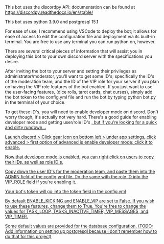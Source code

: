 This bot uses the discordpy API: documentation can be found at https://discordpy.readthedocs.io/en/stable/

This bot uses python 3.9.0 and postgresql 15.1

For ease of use, I recommend using VSCode to deploy the bot; it allows for ease of access to edit the configuration file and deployment via its built-in terminal.  You are free to use any terminal you can run python on, however.

There are several critical pieces of information that will assist you in deploying this bot to your own discord server with the specifications you desire.

After inviting the bot to your server and setting their privileges as administrator/moderator, you'll want to get some ID's; specifically the ID's of the moderation team, and the ID of the VIP role for your server if you plan on having the VIP role features of the bot enabled. If you just want to use the user-facing features, (dice rolls, tarot cards, chat curses), simply add the bot token to the config.yml file and run the bot by typing python bot.py in the terminal of your choice.

To get these ID's, you will need to enable developer mode on discord.  Don't worry though, it's actually not very hard.  There's a good guide for enabling developer mode and getting user/role ID's <a href="https://www.guidingtech.com/how-to-find-a-discord-user-id/" text="here">, but if you're looking for a quick and dirty rundown...

Launch discord > Click gear icon on bottom left > under app settings, click advanced > first option of advanced is enable developer mode; click it to enable.

Now that developer mode is enabled, you can right click on users to copy their IDs, as well as role ID's.

Copy down the user ID's for the moderation team, and paste them into the ADMIN field of the config.yml file. Do the same with the role ID into the VIP_ROLE field if you're enabling it.

Your bot's token will go into the token field in the config.yml

By default ENABLE_KICKING and ENABLE_VIP are set to False.  If you wish to use these features, change them to True.  You're free to change the values for TASK_LOOP, TASKS_INACTIVE_TIMER, VIP_MESSAGES, and VIP_TIMER.

Some default values are provided for the database configuration. (TODO: Add information on setting up postgresql because i don't remember how to do that for this project)